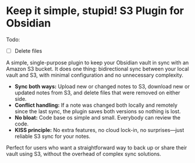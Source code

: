 # Keep it simple, stupid! S3 Plugin for Obsidian

Todo:
- [ ] Delete files

A simple, single-purpose plugin to keep your Obsidian vault in sync with an Amazon S3 bucket. It does one thing: bidirectional sync between your local vault and S3, with minimal configuration and no unnecessary complexity.

- **Sync both ways:** Upload new or changed notes to S3, download new or updated notes from S3, and delete files that were removed on either side.
- **Conflict handling:** If a note was changed both locally and remotely since the last sync, the plugin saves both versions so nothing is lost.
- **No bloat:** Code base os simple and small. Everybody can review the code.
- **KISS principle:** No extra features, no cloud lock-in, no surprises—just reliable S3 sync for your notes.

Perfect for users who want a straightforward way to back up or share their vault using S3, without the overhead of complex sync solutions.
